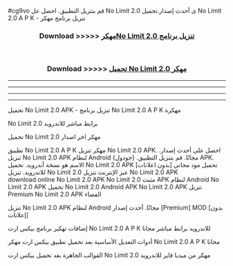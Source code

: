 #cg9vo قم بتنزيل التطبيق. احصل عل No Limit 2.0  ى أحدث إصدار.تحميل No Limit 2.0  A P K - تنزيل برنامج مهكر



<div align="center">
<h3>Download >>>>> <a href="https://ar-sites.web.app/?ar= No Limit 2.0 ">مهكرNo Limit 2.0  تنزيل برنامج</a></h3><br>

<h3>Download >>>>> <a href="https://ar-sites.web.app/?ar= No Limit 2.0 ">تحميل No Limit 2.0  مهكر</a></h3>
</div>


----------------------------------------------------------

----------------------------------------------------------

----------------------------------------------------------

----------------------------------------------------------


تحميل No Limit 2.0  APK - تنزيل برنامج No Limit 2.0  A P K مهكرة

No Limit 2.0  برابط مباشر للاندرويد

تحميل No Limit 2.0  مهكر اخر اصدار

تطبيق No Limit 2.0  A P K مهكر
تنزيل No Limit 2.0  APK. احصل على أحدث إصدار.
تنزيل No Limit 2.0  APK لنظام Android مجانًا.
قم بتنزيل التطبيق. {جودول} APK. الاسم هو نسخة أندرويد.
تحميل No Limit 2.0  APK [بدون اعلانات]
تحميل مود مجاني للاندرويد.
تنزيل No Limit 2.0  عبر الإنترنت
تنزيل No Limit 2.0  APK
download.online No Limit 2.0  APK
No Limit 2.0  مثبت APK لنظام Android
No Limit 2.0  APK
تحميل No Limit 2.0  Android APK
No Limit 2.0  APK تنزيل Premium
No Limit 2.0  APK الفضاء

تنزيل No Limit 2.0  APK لنظام Android مجانًا. أحدث إصدار [Premium] MOD [بدون إعلانات]

إضافات تهكير برنامج بيكس ارت No Limit 2.0  A P K للاندرويد برابط مباشر مجانا

أدوات التعديل الأساسية بعد تحميل تطبيق بيكس ارت مهكر No Limit 2.0  A P K مجانا

القوالب الجاهزة بعد تحميل بيكس ارت No Limit 2.0  مهكر من ميديا فاير للاندرويد



